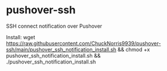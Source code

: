 # pushover-ssh
SSH connect notification over Pushover

Install:
wget https://raw.githubusercontent.com/ChuckNorris9939/pushover-ssh/main/pushover_ssh_notification_install.sh && chmod +x pushover_ssh_notification_install.sh && ./pushover_ssh_notification_install.sh   
